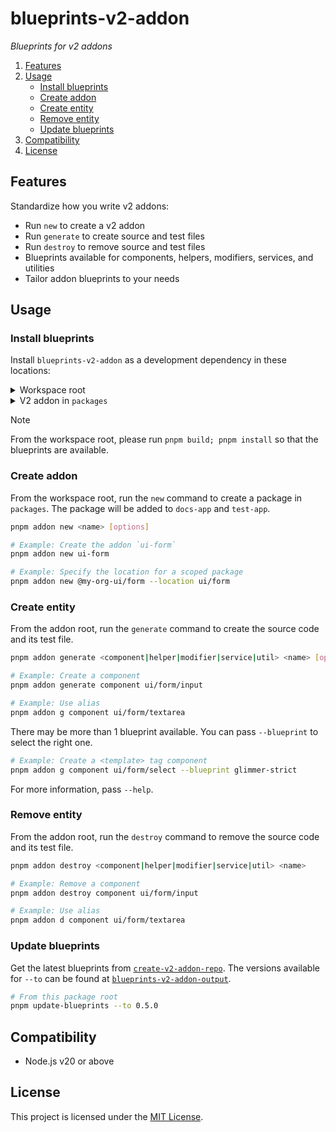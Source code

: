 # blueprints-v2-addon

_Blueprints for v2 addons_

1. [Features](#features)
1. [Usage](#usage)
    - [Install blueprints](#install-blueprints)
    - [Create addon](#create-addon)
    - [Create entity](#create-entity)
    - [Remove entity](#remove-entity)  
    - [Update blueprints](#update-blueprints)
1. [Compatibility](#compatibility)
1. [License](#license)


## Features

Standardize how you write v2 addons:

- Run `new` to create a v2 addon
- Run `generate` to create source and test files
- Run `destroy` to remove source and test files
- Blueprints available for components, helpers, modifiers, services, and utilities
- Tailor addon blueprints to your needs


## Usage

### Install blueprints

Install `blueprints-v2-addon` as a development dependency in these locations:

<details>

<summary>Workspace root</summary>

```json5
/* package.json */
{
  "scripts": {
    "addon": "blueprints-v2-addon"
  },
  "devDependencies": {
    "blueprints-v2-addon": "workspace:*"
  }
}
```

</details>

<details>

<summary>V2 addon in <code>packages</code></summary>

Note, the `new` command will automatically update `package.json`.

```json5
/* Example: packages/ui/form/package.json */
{
  "scripts": {
    "addon": "blueprints-v2-addon --test-app-location '../../../test-app'"
  },
  "devDependencies": {
    "blueprints-v2-addon": "workspace:*"
  }
}
```

</details>

> [!NOTE]
>
> From the workspace root, please run `pnpm build; pnpm install` so that the blueprints are available.


### Create addon

From the workspace root, run the `new` command to create a package in `packages`. The package will be added to `docs-app` and `test-app`.

```sh
pnpm addon new <name> [options]

# Example: Create the addon `ui-form`
pnpm addon new ui-form

# Example: Specify the location for a scoped package
pnpm addon new @my-org-ui/form --location ui/form
```


### Create entity

From the addon root, run the `generate` command to create the source code and its test file.

```sh
pnpm addon generate <component|helper|modifier|service|util> <name> [options]

# Example: Create a component
pnpm addon generate component ui/form/input

# Example: Use alias
pnpm addon g component ui/form/textarea
```

There may be more than 1 blueprint available. You can pass `--blueprint` to select the right one.

```sh
# Example: Create a <template> tag component
pnpm addon g component ui/form/select --blueprint glimmer-strict
```

For more information, pass `--help`.


### Remove entity

From the addon root, run the `destroy` command to remove the source code and its test file.

```sh
pnpm addon destroy <component|helper|modifier|service|util> <name> 

# Example: Remove a component
pnpm addon destroy component ui/form/input

# Example: Use alias
pnpm addon d component ui/form/textarea
```


### Update blueprints

Get the latest blueprints from [`create-v2-addon-repo`](https://github.com/ijlee2/create-v2-addon-repo). The versions available for `--to` can be found at [`blueprints-v2-addon-output`](https://github.com/ijlee2/blueprints-v2-addon-output/releases).

```sh
# From this package root
pnpm update-blueprints --to 0.5.0
```


## Compatibility

- Node.js v20 or above


## License

This project is licensed under the [MIT License](LICENSE.md).

